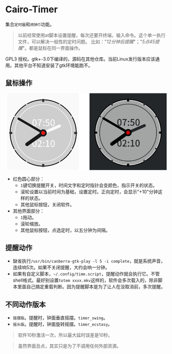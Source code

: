 # Cairo-Timer

集合`定时器`和`闹钟⏰`功能。
> 以前经常使用at脚本设置提醒，每次还要开终端，输入命令。这个单一执行文件，可以解决一般性的定时问题。
> 比如："*12分钟后提醒*"；"*5点45提醒*"。都是鼠标在同一界面操作。

GPL3 授权。gtk+-3.0下编译的，源码在其他仓库。当前Linux发行版本应该通用。其他平台不知道安装了gtk环境能跑不。

## 鼠标操作

![Alt text](shot0.png)

* 红色圆心部分：
    * `1`键切换提醒开关，时间文字和定时指针会变颜色，指示开关的状态。
    * 滚轮设置以当前时间为基础，设置定时。正向定时，会显示"+10"分钟这样的状态。
    * 其他鼠标按钮，关闭软件。
* 其他界面部分：
    * `1`拖动。
    * 滚轮缩放。
    * 其他鼠标按钮，点选定时，以五分钟为间隔。

## 提醒动作
* 缺省执行`/usr/bin/canberra-gtk-play -l 5 -i complete`，就是系统声音，连续响5次。如果不关闭提醒，大约会响一分钟。
* 如果有自定义脚本，`~/.config/time.script`，提醒动作就会执行它。不管shell格式。最好别设置`totem xxxx.mkv`这样的，软件会多次载入的，除非脚本里面自己搞定重载判断。因为提醒脚本是为了让人在没取消前，多次提醒。

## 不同动作版本
* `摇摆版`。提醒时，钟面垂直摇摆。`timer_swing`。
* `摇头版`。提醒时，钟面旋转摇摆。`timer_ecstasy`。

> 软件10秒激活一次，所以最大延时误差是10秒。

>虽然界面丑点，其实只是为了不调用任何外部资源。
